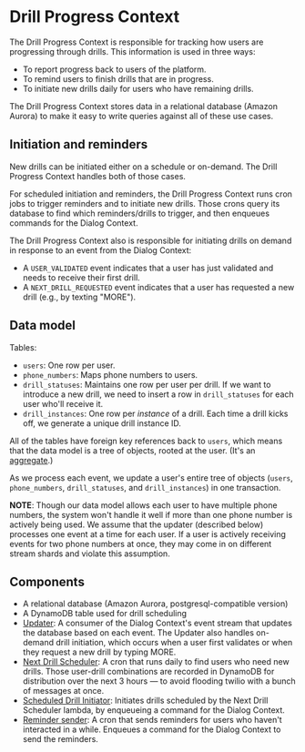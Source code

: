 # Drill Progress Context

The Drill Progress Context is responsible for tracking how users are progressing through drills. This information is used in three ways:

* To report progress back to users of the platform.
* To remind users to finish drills that are in progress.
* To initiate new drills daily for users who have remaining drills.

The Drill Progress Context stores data in a relational database (Amazon Aurora) to make it easy to write queries against all of these use cases.

## Initiation and reminders

New drills can be initiated either on a schedule or on-demand. The Drill Progress Context handles both of those cases.

For scheduled initiation and reminders, the Drill Progress Context runs cron jobs to trigger reminders and to initiate new drills. Those crons query its database to find which reminders/drills to trigger, and then enqueues commands for the Dialog Context.

The Drill Progress Context also is responsible for initiating drills on demand in response to an event from the Dialog Context:

* A `USER_VALIDATED` event indicates that a user has just validated and needs to receive their first drill.
* A `NEXT_DRILL_REQUESTED` event indicates that a user has requested a new drill (e.g., by texting "MORE").

## Data model

Tables:

* `users`: One row per user.
* `phone_numbers`: Maps phone numbers to users.
* `drill_statuses`: Maintains one row per user per drill. If we want to introduce a new drill, we need to insert a row in `drill_statuses` for each user who'll receive it.
* `drill_instances`: One row per *instance* of a drill. Each time a drill kicks off, we generate a unique drill instance ID.

All of the tables have foreign key references back to `users`, which means that the data model is a tree of objects, rooted at the user. (It's an [aggregate](https://medium.com/@philsarin/whats-the-point-of-the-aggregate-pattern-741a3132da5c).)

As we process each event, we update a user's entire tree of objects (`users`, `phone_numbers`, `drill_statuses`, and `drill_instances`) in one transaction.

**NOTE**: Though our data model allows each user to have multiple phone numbers, the system won't handle it well if more than one phone number is actively being used. We assume that the updater (described below) processes one event at a time for each user. If a user is actively receiving events for two phone numbers at once, they may come in on different stream shards and violate this assumption.

## Components

* A relational database (Amazon Aurora, postgresql-compatible version)
* A DynamoDB table used for drill scheduling
* [Updater](../stopcovid/drill_progress/aws_lambdas/update_drill_status.py): A consumer of the Dialog Context's event stream that updates the database based on each event. The Updater also handles on-demand drill initiation, which occurs when a user first validates or when they request a new drill by typing MORE.
* [Next Drill Scheduler](../stopcovid/drill_progress/aws_lambdas/schedule_next_drills_to_trigger.py): A cron that runs daily to find users who need new drills. Those user-drill combinations are recorded in DynamoDB for distribution over the next 3 hours — to avoid flooding twilio with a bunch of messages at once.
* [Scheduled Drill Initiator](../stopcovid/drill_progress/aws_lambdas/trigger_scheduled_drill.py): Initiates drills scheduled by the Next Drill Scheduler lambda, by enqueueing a command for the Dialog Context. 
* [Reminder sender](../stopcovid/drill_progress/aws_lambdas/trigger_reminders.py): A cron that sends reminders for users who haven't interacted in a while. Enqueues a command for the Dialog Context to send the reminders.